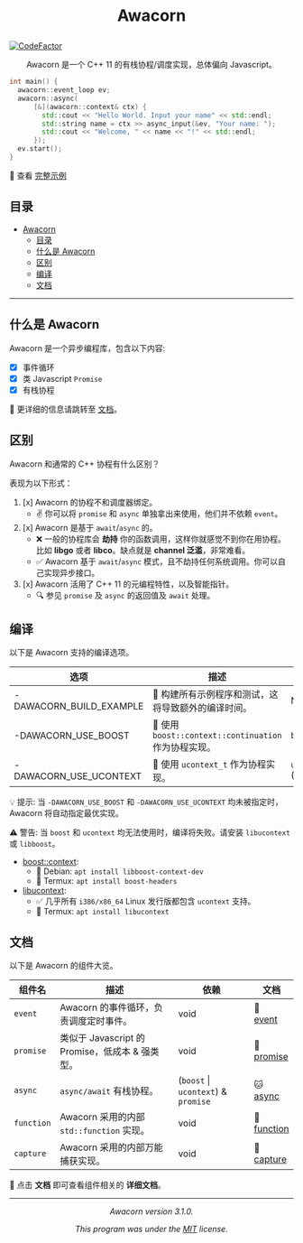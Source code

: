 # <p align="center">Awacorn</p>

[![CodeFactor](https://www.codefactor.io/repository/github/furryr/awacorn/badge)](https://www.codefactor.io/repository/github/furryr/awacorn)

<p align="center">Awacorn 是一个 C++ 11 的有栈协程/调度实现，总体偏向 Javascript。</p>

```cpp
int main() {
  awacorn::event_loop ev;
  awacorn::async(
      [&](awacorn::context& ctx) {
        std::cout << "Hello World. Input your name" << std::endl;
        std::string name = ctx >> async_input(&ev, "Your name: ");
        std::cout << "Welcome, " << name << "!" << std::endl;
      });
  ev.start();
}
```

:eyes: 查看 [完整示例](./example/hello-world.cpp)

## 目录

- [Awacorn](#awacorn)
  - [目录](#目录)
  - [什么是 Awacorn](#什么是-awacorn)
  - [区别](#区别)
  - [编译](#编译)
  - [文档](#文档)

---

## 什么是 Awacorn

Awacorn 是一个异步编程库，包含以下内容:

- [x] 事件循环
- [x] 类 Javascript `Promise`
- [x] 有栈协程

:memo: 更详细的信息请跳转至 [文档](#文档)。

## 区别

Awacorn 和通常的 C++ 协程有什么区别？

表现为以下形式：

1. [x] Awacorn 的协程不和调度器绑定。
   - :v: 你可以将 `promise` 和 `async` 单独拿出来使用，他们并不依赖 `event`。
2. [x] Awacorn 是基于 `await`/`async` 的。
   - :x: 一般的协程库会 **劫持** 你的函数调用，这样你就感觉不到你在用协程。比如 **libgo** 或者 **libco**。缺点就是 **channel 泛滥**，非常难看。
   - :white_check_mark: Awacorn 基于 `await`/`async` 模式，且不劫持任何系统调用。你可以自己实现异步接口。
3. [x] Awacorn 活用了 C++ 11 的元编程特性，以及智能指针。
   - :mag: 参见 `promise` 及 `async` 的返回值及 `await` 处理。

## 编译

以下是 Awacorn 支持的编译选项。

| 选项                    | 描述                                                              | 要求                       |
| ----------------------- | ----------------------------------------------------------------- | -------------------------- |
| -DAWACORN_BUILD_EXAMPLE | :green_heart: 构建所有示例程序和测试，这将导致额外的编译时间。    | N/A                        |
| -DAWACORN_USE_BOOST     | :construction: 使用 `boost::context::continuation` 作为协程实现。 | `boost_context`            |
| -DAWACORN_USE_UCONTEXT  | :construction: 使用 `ucontext_t` 作为协程实现。                   | `ucontext.h` (libucontext) |

:bulb: 提示: 当 `-DAWACORN_USE_BOOST` 和 `-DAWACORN_USE_UCONTEXT` 均未被指定时，Awacorn 将自动指定最优实现。

:warning: 警告: 当 `boost` 和 `ucontext` 均无法使用时，编译将失败。请安装 `libucontext` 或 `libboost`。

- [boost::context](https://github.com/boostorg/context):
  - :penguin: Debian: `apt install libboost-context-dev`
  - :iphone: Termux: `apt install boost-headers`
- [libucontext](https://github.com/kaniini/libucontext):
  - :white_check_mark: 几乎所有 `i386/x86_64` Linux 发行版都包含 `ucontext` 支持。
  - :iphone: Termux: `apt install libucontext`

## 文档

以下是 Awacorn 的组件大览。

| 组件名     | 描述                                            | 依赖                                | 文档                                   |
| ---------- | ----------------------------------------------- | ----------------------------------- | -------------------------------------- |
| `event`    | Awacorn 的事件循环，负责调度定时事件。          | void                                | :tiger: <br>[event](doc/event.md)      |
| `promise`  | 类似于 Javascript 的 Promise，低成本 & 强类型。 | void                                | :wolf: <br>[promise](doc/promise.md)   |
| `async`    | `async/await` 有栈协程。                        | (`boost` \| `ucontext`) & `promise` | :cat: <br>[async](doc/async.md)        |
| `function` | Awacorn 采用的内部 `std::function` 实现。       | void                                | :bear: <br>[function](doc/function.md) |
| `capture`  | Awacorn 采用的内部万能捕获实现。                | void                                | :ox: <br>[capture](doc/capture.md)     |

:beginner: 点击 **文档** 即可查看组件相关的 **详细文档**。

---

_<p align="center"> Awacorn version 3.1.0. </p>_
_<p align="center"> This program was under the [MIT](./LICENSE) license. </p>_
